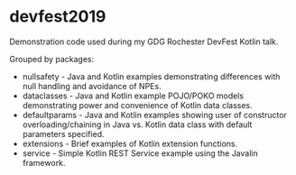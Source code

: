# devfest2019

Demonstration code used during my GDG Rochester DevFest Kotlin talk.

Grouped by packages:
* nullsafety - Java and Kotlin examples demonstrating differences with null handling and avoidance of NPEs.
* dataclasses - Java and Kotlin example POJO/POKO models demonstrating power and convenience of Kotlin data classes.
* defaultparams - Java and Kotlin examples showing user of constructor overloading/chaining in Java vs. Kotlin data class with default parameters specified.
* extensions - Brief examples of Kotlin extension functions.
* service - Simple Kotlin REST Service example using the Javalin framework.